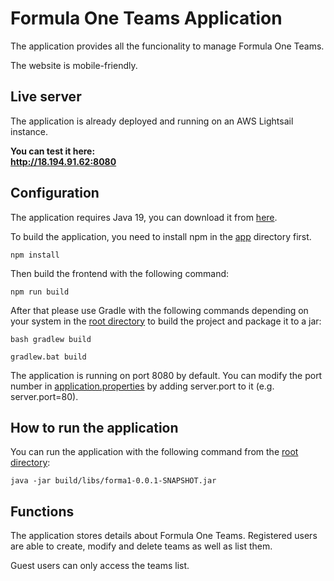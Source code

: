 

# Formula One Teams Application

The application provides all the funcionality to manage Formula One Teams.

The website is mobile-friendly.

## Live server

The application is already deployed and running on an AWS Lightsail instance. 

**You can test it here:**  
**http://18.194.91.62:8080**

## Configuration

The application requires Java 19, you can download it from [here](https://www.oracle.com/java/technologies/javase/jdk19-archive-downloads.html "Oracle JDK 17 website").

To build the application, you need to install npm in the [app](app) directory first.

`npm install`

Then build the frontend with the following command:

`npm run build`
 
After that please use Gradle with the following commands depending on your system in the [root directory](/../../) to build the project and package it to a jar:

`bash gradlew build`

`gradlew.bat build`

The application is running on port 8080 by default. You can modify the port number in [application.properties](src/main/resources/application.properties) by adding server.port to it (e.g. server.port=80).

## How to run the application

You can run the application with the following command from the [root directory](/../../):

`java -jar build/libs/forma1-0.0.1-SNAPSHOT.jar`

## Functions

The application stores details about Formula One Teams. Registered users are able to create, modify and delete teams as well as list them. 

Guest users can only access the teams list.